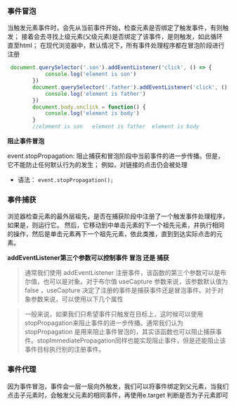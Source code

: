 ### 事件冒泡

当触发元素事件时，会先从当前事件开始，检查元素是否绑定了触发事件，有则触发；
接着会去寻找上级元素(父级元素)是否绑定了该事件，是则触发，如此循环直至html；
在现代浏览器中，默认情况下，所有事件处理程序都在冒泡阶段进行注册

```javascript
 document.querySelector('.son').addEventListener('click', () => {
            console.log('element is son')
        })  
        document.querySelector('.father').addEventListener('click', () => {
            console.log('element is father')
        })
        document.body.onclick = function() {
            console.log('element is body')
        }
        //element is son   element is father  element is body
```

**阻止事件冒泡**

event.stopPropagation: 阻止捕获和冒泡阶段中当前事件的进一步传播。但是，它不能防止任何默认行为的发生； 例如，对链接的点击仍会被处理

* 语法： `event.stopPropagation();`



### 事件捕获

浏览器检查元素的最外层祖先<html>，是否在捕获阶段中注册了一个触发事件处理程序，如果是，则运行它。
然后，它移动到<html>中单击元素的下一个祖先元素，并执行相同的操作，然后是单击元素再下一个祖先元素，依此类推，直到到达实际点击的元素。

**addEventListener第三个参数可以控制事件 冒泡 还是 捕获**
> 通常我们使用 addEventListener 注册事件，该函数的第三个参数可以是布尔值，也可以是对象。对于布尔值 useCapture 参数来说，该参数默认值为 false ，useCapture 决定了注册的事件是捕获事件还是冒泡事件。对于对象参数来说，可以使用以下几个属性



> 一般来说，如果我们只希望事件只触发在目标上，这时候可以使用 stopPropagation来阻止事件的进一步传播。通常我们认为 stopPropagation 是用来阻止事件冒泡的，其实该函数也可以阻止捕获事件。stopImmediatePropagation同样也能实现阻止事件，但是还能阻止该事件目标执行别的注册事件。


### 事件代理
因为事件冒泡，事件会一层一层向外触发，我们可以将事件绑定到父元素，当我们点击子元素时，会触发父元素的相同事件，再使用e.target 判断是否为子元素即可
